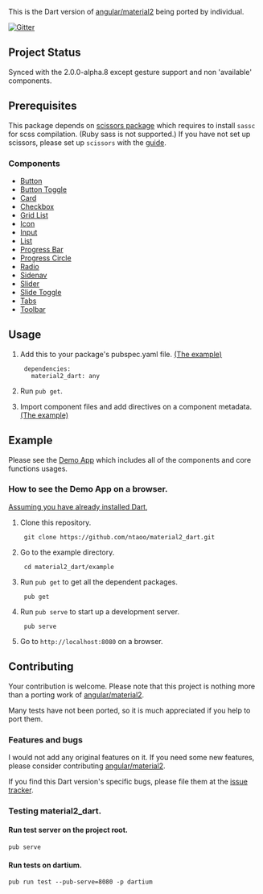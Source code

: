 This is the Dart version of [angular/material2](https://github.com/angular/material2) being ported by individual.

[![Gitter](https://img.shields.io/gitter/room/nwjs/nw.js.svg?maxAge=2592000)](https://gitter.im/ntaoo/material2_dart)

## Project Status

Synced with the 2.0.0-alpha.8 except gesture support and non 'available' components. 

## Prerequisites

This package depends on [scissors package](https://github.com/google/dart-scissors) which requires to install `sassc` for scss compilation. (Ruby sass is not supported.)
If you have not set up scissors, please set up `scissors` with the [guide](https://github.com/google/dart-scissors#prerequisites).

### Components

* [Button](https://github.com/ntaoo/material2_dart/tree/master/lib/components/button)
* [Button Toggle](https://github.com/ntaoo/material2_dart/tree/master/lib/components/button_toggle) 
* [Card](https://github.com/ntaoo/material2_dart/tree/master/lib/components/card)
* [Checkbox](https://github.com/ntaoo/material2_dart/tree/master/lib/components/checkbox)
* [Grid List](https://github.com/ntaoo/material2_dart/tree/master/lib/components/grid_list)
* [Icon](https://github.com/ntaoo/material2_dart/tree/master/lib/components/icon)
* [Input](https://github.com/ntaoo/material2_dart/tree/master/lib/components/input)
* [List](https://github.com/ntaoo/material2_dart/tree/master/lib/components/list)
* [Progress Bar](https://github.com/ntaoo/material2_dart/tree/master/lib/components/progress_bar)
* [Progress Circle](https://github.com/ntaoo/material2_dart/tree/master/lib/components/progress_circle)
* [Radio](https://github.com/ntaoo/material2_dart/tree/master/lib/components/radio)
* [Sidenav](https://github.com/ntaoo/material2_dart/tree/master/lib/components/sidenav)
* [Slider](https://github.com/ntaoo/material2_dart/tree/master/lib/components/slider)
* [Slide Toggle](https://github.com/ntaoo/material2_dart/tree/master/lib/components/slide_toggle)
* [Tabs](https://github.com/ntaoo/material2_dart/tree/master/lib/components/tabs)
* [Toolbar](https://github.com/ntaoo/material2_dart/tree/master/lib/components/tabs)

## Usage

1. Add this to your package's pubspec.yaml file. [(The example)](https://github.com/ntaoo/material2_dart/blob/master/example/pubspec.yaml)

        dependencies:
          material2_dart: any

2. Run `pub get`.

3. Import component files and add directives on a component metadata. [(The example)](https://github.com/ntaoo/material2_dart/tree/master/example/lib/button)

## Example

Please see the [Demo App](https://github.com/ntaoo/material2_dart/tree/master/example/) which includes all of the components and core functions usages.

### How to see the Demo App on a browser.

[Assuming you have already installed Dart](https://www.dartlang.org/downloads/),

1. Clone this repository.

        git clone https://github.com/ntaoo/material2_dart.git

2. Go to the example directory.

        cd material2_dart/example

3. Run `pub get` to get all the dependent packages.

        pub get

4. Run `pub serve` to start up a development server.

        pub serve

5. Go to `http://localhost:8080` on a browser.


## Contributing

Your contribution is welcome. Please note that this project is nothing more than a porting work of [angular/material2](https://github.com/angular/material2).

Many tests have not been ported, so it is much appreciated if you help to port them.

### Features and bugs

I would not add any original features on it. If you need some new features, please consider contributing [angular/material2](https://github.com/angular/material2).

If you find this Dart version's specific bugs, please file them at the [issue tracker][tracker].

[tracker]: https://github.com/ntaoo/material2_dart/issues


### Testing material2_dart.

#### Run test server on the project root.

    pub serve

#### Run tests on dartium.

    pub run test --pub-serve=8080 -p dartium
